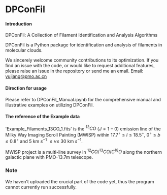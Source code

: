# DPConFil

#### Introduction

DPConFil: A Collection of Filament Identification and Analysis Algorithms

DPConFil is a Python package for identification and analysis of filaments in molecular clouds. 

We sincerely welcome community contributions to its optimization. If you find an issue with the code, or would like to request additional features, please raise an issue in the repository or send me an email. Email: yujiang@pmo.ac.cn

#### Direction for usage

Please refer to DPConFil_Manual.ipynb for the comprehensive manual and illustrative examples on utilizing DPConFil.

#### The reference of the Example data 

'Example_Filaments_13CO_1.fits' is the $^{13}CO$ ($J = 1-0$) emission line of the Milky Way Imaging Scroll Painting (MWISP) within $17.7^{\circ} \leq l \leq 18.5^{\circ}$, $0^{\circ} \leq b \leq 0.8^{\circ}$ and 5 km $s^{-1}$ $\leq v \leq$ 30 km $s^{-1}$. 

MWISP project is a multi-line survey in $^{12}CO/^{13}CO/C^{18}O$ along the northern galactic plane with PMO-13.7m telescope.

### Note 

We haven't uploaded the crucial part of the code yet, thus the program cannot currently run successfully.
